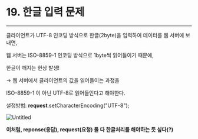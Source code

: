 # 19. 한글 입력 문제

---

클라이언트가 UTF-8 인코딩 방식으로 한글(2byte)을 입력하여 데이터를 웹 서버에 보내면,

웹 서버는 ISO-8859-1 인코딩 방식으로 1byte씩 읽어들이기 때문에,

한글이 깨지는 현상 발생!

→ 웹 서버에서 클라이언트의 값을 읽어들이는 과정을

 ISO-8859-1 이 아닌 UTF-8로 읽어들인다고 해야한다.

설정방법: **request**.setCharacterEncoding("UTF-8");

![Untitled](19%20%E1%84%92%E1%85%A1%E1%86%AB%E1%84%80%E1%85%B3%E1%86%AF%20%20fafe0/Untitled.png)

**이처럼, reponse(응답), request(요청) 둘 다 한글처리를 해야하는 듯 싶다(?)**